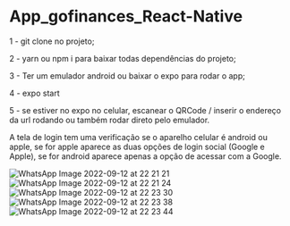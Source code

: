 # App_gofinances_React-Native

1 - git clone no projeto;

2 - yarn ou npm i para baixar todas dependências do projeto;

3 - Ter um emulador android ou baixar o expo para rodar o app;

4 - expo start

5 - se estiver no expo no celular, escanear o QRCode / inserir o endereço da url rodando ou também rodar direto pelo emulador.

A tela de login tem uma verificação se o aparelho celular é android ou apple, se for apple aparece as duas opções de login social (Google e Apple), se for android aparece apenas a opção de acessar com a Google.

![WhatsApp Image 2022-09-12 at 22 21 21](https://user-images.githubusercontent.com/59670578/189786931-78784178-4719-474e-97e0-6da7351b4025.jpeg)
![WhatsApp Image 2022-09-12 at 22 21 24](https://user-images.githubusercontent.com/59670578/189786937-2071a799-47ae-4233-92e5-9936fc390739.jpeg)
![WhatsApp Image 2022-09-12 at 22 23 30](https://user-images.githubusercontent.com/59670578/189786942-a101abec-5902-47e5-80b5-4321c78d2d2e.jpeg)
![WhatsApp Image 2022-09-12 at 22 23 38](https://user-images.githubusercontent.com/59670578/189786950-0bc5c678-756d-4f10-af74-03dc181085b5.jpeg)
![WhatsApp Image 2022-09-12 at 22 23 44](https://user-images.githubusercontent.com/59670578/189786962-ae233950-b467-4752-86ba-8f5285c9f28c.jpeg)
